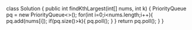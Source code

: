 class Solution {
    public int findKthLargest(int[] nums, int k) {
        PriorityQueue<Integer> pq = new PriorityQueue<>();
        for(int i=0;i<nums.length;i++){
            pq.add(nums[i]);
            if(pq.size()>k){
                pq.poll();
            }
        }
        return pq.poll();
    }
}